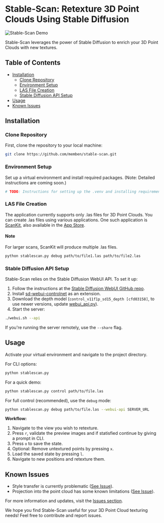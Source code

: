 # Stable-Scan: Retexture 3D Point Clouds Using Stable Diffusion

![Stable-Scan Demo](https://github.com/memben/stable-scan/assets/59774249/e75e2dca-be58-44ab-b069-403f8d8585ba)

Stable-Scan leverages the power of Stable Diffusion to enrich your 3D Point Clouds with new textures.

## Table of Contents

- [Installation](#installation)
  - [Clone Repository](#clone-repository)
  - [Environment Setup](#environment-setup)
  - [LAS File Creation](#las-file-creation)
  - [Stable Diffusion API Setup](#stable-diffusion-api-setup)
- [Usage](#usage)
- [Known Issues](#known-issues)

## Installation

### Clone Repository

First, clone the repository to your local machine:

```bash
git clone https://github.com/memben/stable-scan.git
```

### Environment Setup

Set up a virtual environment and install required packages. (Note: Detailed instructions are coming soon.)

```bash
# TODO: Instructions for setting up the .venv and installing requirements
```

### LAS File Creation

The application currently supports only .las files for 3D Point Clouds. You can create .las files using various applications. One such application is [ScanKit](https://github.com/Kenneth-Schroeder/ScanKit), 
also available in the [App Store](https://apps.apple.com/lu/app/scankit/id1581317177).

#### Note
For larger scans, ScanKit will produce multiple .las files. 

```bash
python stablescan.py debug path/to/file1.las path/to/file2.las
```

### Stable Diffusion API Setup

Stable-Scan relies on the Stable Diffusion WebUI API. To set it up:

1. Follow the instructions at the [Stable Diffusion WebUI GitHub repo](https://github.com/AUTOMATIC1111/stable-diffusion-webui.git).
2. Install [sd-webui-controlnet](https://github.com/Mikubill/sd-webui-controlnet) as an extension.
3. Download the depth model (`control_v11f1p_sd15_depth [cfd03158]`, to use newer versions, update [webui_api.py](https://github.com/memben/stable-scan/blob/edd5e6998a923bb427184431688240a0b28b6669/webui_api.py#L68)).
4. Start the server:

```bash
./webui.sh --api
```

If you're running the server remotely, use the `--share` flag.

## Usage

Activate your virtual environment and navigate to the project directory.

For CLI options:

```bash
python stablescan.py
```

For a quick demo:

```bash
python stablescan.py control path/to/file.las
```

For full control (recommended), use the `debug` mode:

```bash
python stablescan.py debug path/to/file.las --webui-api SERVER_URL
```

**Workflow:**

1. Navigate to the view you wish to retexture.
2. Press `r`, validate the preview images and if statisfied continue by giving a prompt in CLI.
3. Press `o` to save the state.
4. Optional: Remove untextured points by pressing `x`.
5. Load the saved state by pressing `l`.
6. Navigate to new positions and retexture them.

## Known Issues

- Style transfer is currently problematic ([See Issue](https://github.com/memben/stable-scan/issues/1)).
- Projection into the point cloud has some known limitations ([See Issue](https://github.com/memben/stable-scan/issues/2)).


For more information and updates, visit the [Issues section](https://github.com/memben/stable-scan/issues).

We hope you find Stable-Scan useful for your 3D Point Cloud texturing needs! Feel free to contribute and report issues.
